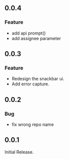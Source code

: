 ## 0.0.4
### Feature
* add api prompt()
* add assignee parameter
## 0.0.3
### Feature
* Redesign the snackbar ui.
* Add error capture.
## 0.0.2
### Bug
* fix wrong repo name 
## 0.0.1
Initial Release.
